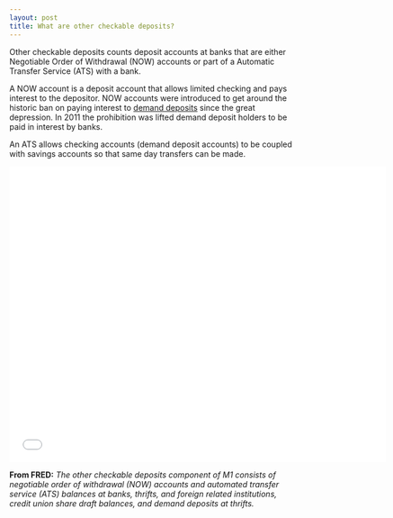 ```yaml
---
layout: post
title: What are other checkable deposits? 
---
```


Other checkable deposits counts deposit accounts at banks that are either Negotiable Order of Withdrawal (NOW) accounts or part of a Automatic Transfer Service (ATS) with a bank. 

A NOW account is a deposit account that allows limited checking and pays interest to the depositor. NOW accounts were introduced to get around the historic ban on paying interest to [demand deposits](http://hackeconomics.com/What-is-a-demand-deposit/) since the great depression. In 2011 the prohibition was lifted demand deposit holders to be paid in interest by banks. 

An ATS allows checking accounts (demand deposit accounts) to be coupled with savings accounts so that same day transfers can be made.

<iframe src="//fred.stlouisfed.org/graph/graph-landing.php?g=6vX6&width=670&height=475" scrolling="no" frameborder="0" style="overflow:hidden; width:670px; height:525px;" allowTransparency="true"></iframe>

**From FRED:** _The other checkable deposits component of M1 consists of negotiable order of withdrawal (NOW) accounts and automated transfer service (ATS) balances at banks, thrifts, and foreign related institutions, credit union share draft balances, and demand deposits at thrifts._
